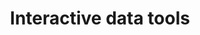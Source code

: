 ---
title: Interactive data tools
description: A collection of open datasets to help you make sense of the complex criminal justice systems in Texas.
---